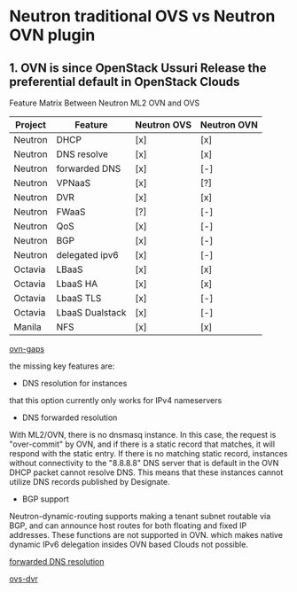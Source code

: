 # Neutron traditional OVS vs Neutron OVN plugin

## 1. OVN is since OpenStack Ussuri Release the preferential default in OpenStack Clouds

Feature Matrix Between Neutron ML2 OVN and OVS

| Project | Feature         | Neutron OVS | Neutron OVN |
| ------- | --------------- | ----------- | ----------- |
| Neutron | DHCP            | [x]         | [x]         |
| Neutron | DNS resolve     | [x]         | [x]         |
| Neutron | forwarded DNS   | [x]         | [-]         |
| Neutron | VPNaaS          | [x]         | [?]         |
| Neutron | DVR             | [x]         | [x]         |
| Neutron | FWaaS           | [?]         | [-]         |
| Neutron | QoS             | [x]         | [-]         |
| Neutron | BGP             | [x]         | [-]         |
| Neutron | delegated ipv6  | [x]         | [-]         |
| Octavia | LBaaS           | [x]         | [x]         |
| Octavia | LbaaS HA        | [x]         | [x]         |
| Octavia | LbaaS TLS       | [x]         | [-]         |
| Octavia | LbaaS Dualstack | [x]         | [-]         |
| Manila  | NFS             | [x]         | [x]         |

[ovn-gaps](https://docs.openstack.org/neutron/latest/ovn/gaps.html)

the missing key features are:

- DNS resolution for instances

that this option currently only works for IPv4 nameservers

- DNS forwarded resolution

With ML2/OVN, there is no dnsmasq instance. In this case, the request is "over-commit" by OVN, and if there is a static record that matches,
it will respond with the static entry. If there is no matching static record, instances without connectivity to the "8.8.8.8" DNS server
that is default in the OVN DHCP packet cannot resolve DNS. This means that these instances cannot utilize DNS records published by Designate.

- BGP support

Neutron-dynamic-routing supports making a tenant subnet routable via BGP,
and can announce host routes for both floating and fixed IP addresses. These functions are not supported in OVN.
which makes native dynamic IPv6 delegation insides OVN based Clouds not possible.

[forwarded DNS resolution](https://bugs.launchpad.net/neutron/+bug/1902950)

[ovs-dvr](https://docs.openstack.org/neutron/latest/admin/deploy-ovs-ha-dvr.html)
